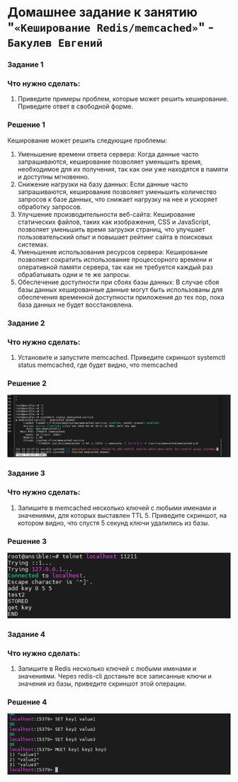 # Домашнее задание к занятию "`«Кеширование Redis/memcached»`" - `Бакулев Евгений`

### Задание 1
### Что нужно сделать:

1. Приведите примеры проблем, которые может решить кеширование.
Приведите ответ в свободной форме.

### Решение 1

Кеширование может решить следующие проблемы:
1. Уменьшение времени ответа сервера: Когда данные часто запрашиваются, кеширование позволяет уменьшить время, необходимое для их получения, так как они уже находятся в памяти и доступны мгновенно.
2. Снижение нагрузки на базу данных: Если данные часто запрашиваются, кеширование позволяет уменьшить количество запросов к базе данных, что снижает нагрузку на нее и ускоряет обработку запросов.
3. Улучшение производительности веб-сайта: Кеширование статических файлов, таких как изображения, CSS и JavaScript, позволяет уменьшить время загрузки страниц, что улучшает пользовательский опыт и повышает рейтинг сайта в поисковых системах.
4. Уменьшение использования ресурсов сервера: Кеширование позволяет сократить использование процессорного времени и оперативной памяти сервера, так как не требуется каждый раз обрабатывать одни и те же запросы.
5. Обеспечение доступности при сбоях базы данных: В случае сбоя базы данных кешированные данные могут быть использованы для обеспечения временной доступности приложения до тех пор, пока база данных не будет восстановлена.

### Задание 2
### Что нужно сделать:

1. Установите и запустите memcached. Приведите скриншот systemctl status memcached, где будет видно, что memcached 

### Решение 2

![Скрин](https://github.com/garrkiss/redis_mem/blob/main/img/image.png)

### Задание 3
### Что нужно сделать:

1. Запишите в memcached несколько ключей с любыми именами и значениями, для которых выставлен TTL 5. Приведите скриншот, на котором видно, что спустя 5 секунд ключи удалились из базы.

### Решение 3

![Скрин](https://github.com/garrkiss/redis_mem/blob/main/img/%D0%A1%D0%BA%D1%80%D0%B8%D0%BD%D1%88%D0%BE%D1%82%2029.06.24_16.42.44.png)

### Задание 4
### Что нужно сделать:

1. Запишите в Redis несколько ключей с любыми именами и значениями. Через redis-cli достаньте все записанные ключи и значения из базы, приведите скриншот этой операции.

### Решение 4

![Скрин](https://github.com/garrkiss/redis_mem/blob/main/img/%D0%A1%D0%BA%D1%80%D0%B8%D0%BD%D1%88%D0%BE%D1%82%2029.06.24_16.50.52.png)
